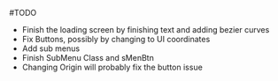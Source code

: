 
#TODO

* Finish the loading screen by finishing text and adding bezier curves
* Fix Buttons, possibly by changing to UI coordinates
* Add sub menus
* Finish SubMenu Class and sMenBtn 
* Changing Origin will probably fix the button issue

